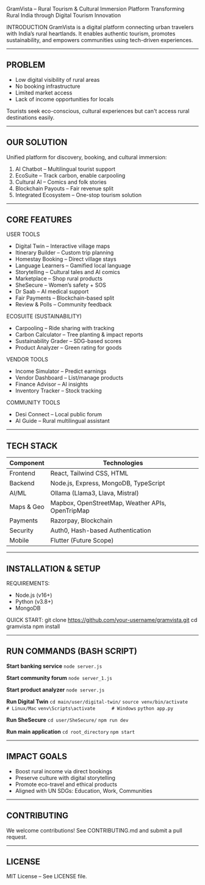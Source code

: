 GramVista – Rural Tourism & Cultural Immersion Platform
Transforming Rural India through Digital Tourism Innovation

INTRODUCTION
GramVista is a digital platform connecting urban travelers with India’s rural heartlands. 
It enables authentic tourism, promotes sustainability, and empowers communities using tech-driven experiences.

----------------------------
PROBLEM
----------------------------
- Low digital visibility of rural areas
- No booking infrastructure
- Limited market access
- Lack of income opportunities for locals

Tourists seek eco-conscious, cultural experiences but can't access rural destinations easily.

----------------------------
OUR SOLUTION
----------------------------
Unified platform for discovery, booking, and cultural immersion:
1. AI Chatbot – Multilingual tourist support
2. EcoSuite – Track carbon, enable carpooling
3. Cultural AI – Comics and folk stories
4. Blockchain Payouts – Fair revenue split
5. Integrated Ecosystem – One-stop tourism solution

----------------------------
CORE FEATURES
----------------------------

USER TOOLS
- Digital Twin – Interactive village maps
- Itinerary Builder – Custom trip planning
- Homestay Booking – Direct village stays
- Language Learners – Gamified local language
- Storytelling – Cultural tales and AI comics
- Marketplace – Shop rural products
- SheSecure – Women’s safety + SOS
- Dr Saab – AI medical support
- Fair Payments – Blockchain-based split
- Review & Polls – Community feedback

ECOSUITE (SUSTAINABILITY)
- Carpooling – Ride sharing with tracking
- Carbon Calculator – Tree planting & impact reports
- Sustainability Grader – SDG-based scores
- Product Analyzer – Green rating for goods

VENDOR TOOLS
- Income Simulator – Predict earnings
- Vendor Dashboard – List/manage products
- Finance Advisor – AI insights
- Inventory Tracker – Stock tracking

COMMUNITY TOOLS
- Desi Connect – Local public forum
- AI Guide – Rural multilingual assistant

----------------------------
TECH STACK
----------------------------

Component        | Technologies
-----------------|--------------------------------------------------
Frontend         | React, Tailwind CSS, HTML
Backend          | Node.js, Express, MongoDB, TypeScript
AI/ML            | Ollama (Llama3, Llava, Mistral)
Maps & Geo       | Mapbox, OpenStreetMap, Weather APIs, OpenTripMap
Payments         | Razorpay, Blockchain
Security         | Auth0, Hash-based Authentication
Mobile           | Flutter (Future Scope)

----------------------------
INSTALLATION & SETUP
----------------------------

REQUIREMENTS:
- Node.js (v16+)
- Python (v3.8+)
- MongoDB

QUICK START:
git clone https://github.com/your-username/gramvista.git
cd gramvista
npm install

----------------------------
RUN COMMANDS (BASH SCRIPT)
----------------------------
**Start banking service**
```node server.js```

**Start community forum**
```node server_1.js```

**Start product analyzer**
```node server.js```

**Run Digital Twin**
```cd main/user/digital-twin/```
```source venv/bin/activate   # Linux/Mac```
```venv\Scripts\activate      # Windows```
```python app.py```

**Run SheSecure**
```cd user/SheSecure/```
```npm run dev```

**Run main application**
```cd root_directory```
```npm start```

----------------------------
IMPACT GOALS
----------------------------
- Boost rural income via direct bookings
- Preserve culture with digital storytelling
- Promote eco-travel and ethical products
- Aligned with UN SDGs: Education, Work, Communities

----------------------------
CONTRIBUTING
----------------------------
We welcome contributions! See CONTRIBUTING.md and submit a pull request.

----------------------------
LICENSE
----------------------------
MIT License – See LICENSE file.
